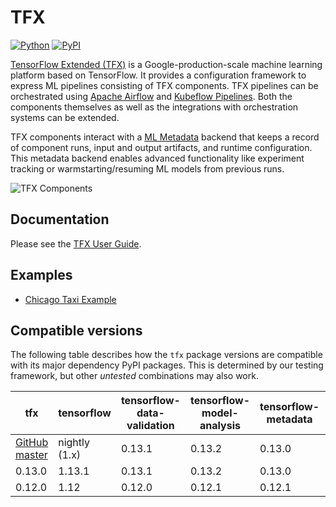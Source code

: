 <!-- See: www.tensorflow.org/tfx/ -->

# TFX

[![Python](https://img.shields.io/pypi/pyversions/tfx.svg?style=plastic)](https://github.com/tensorflow/tfx)
[![PyPI](https://badge.fury.io/py/tfx.svg)](https://badge.fury.io/py/tfx)

[TensorFlow Extended (TFX)](https://tensorflow.org/tfx) is a
Google-production-scale machine learning platform based on TensorFlow. It
provides a configuration framework to express ML pipelines consisting of TFX
components. TFX pipelines can be orchestrated using
[Apache Airflow](https://airflow.apache.org/) and
[Kubeflow Pipelines](https://www.kubeflow.org/). Both the components themselves
as well as the integrations with orchestration systems can be extended.

TFX components interact with a
[ML Metadata](https://github.com/google/ml-metadata) backend that keeps a record
of component runs, input and output artifacts, and runtime configuration. This
metadata backend enables advanced functionality like experiment tracking or
warmstarting/resuming ML models from previous runs.

![TFX Components](https://raw.github.com/tensorflow/tfx/master/docs/guide/diag_all.svg?sanitize=true)

## Documentation

Please see the
[TFX User Guide](https://github.com/tensorflow/tfx/blob/master/docs/guide/index.md).

## Examples

*   [Chicago Taxi Example](https://github.com/tensorflow/tfx/tree/master/tfx/examples/chicago_taxi_pipeline)

## Compatible versions

The following table describes how the `tfx` package versions are compatible with
its major dependency PyPI packages. This is determined by our testing framework,
but other *untested* combinations may also work.

tfx                                                                                 | tensorflow    | tensorflow-data-validation | tensorflow-model-analysis | tensorflow-metadata | tensorflow-transform | ml-metadata | apache-beam[gcp] | pyarrow |
----------------------------------------------------------------------------------- | ------------- | -------------------------- | ------------------------- | ------------------- | -------------------- | ----------- | ---------------- | ------- |
[GitHub master](https://github.com/tensorflow/tfx/blob/master/tfx/g3doc/RELEASE.md) | nightly (1.x) | 0.13.1                     | 0.13.2                    | 0.13.0              | 0.13.0               | 0.13.2      | 2.12.0           | 0.11.1  |
0.13.0                                                                              | 1.13.1        | 0.13.1                     | 0.13.2                    | 0.13.0              | 0.13.0               | 0.13.2      | 2.12.0           | n/a     |
0.12.0                                                                              | 1.12          | 0.12.0                     | 0.12.1                    | 0.12.1              | 0.12.0               | 0.13.2      | 2.10.0           | n/a     |

